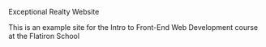 Exceptional Realty Website

This is an example site for the Intro to Front-End Web Development course at the Flatiron School